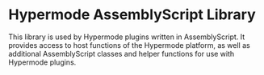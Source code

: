 # Hypermode AssemblyScript Library

This library is used by Hypermode plugins written in AssemblyScript.
It provides access to host functions of the Hypermode platform,
as well as additional AssemblyScript classes and helper functions
for use with Hypermode plugins.
